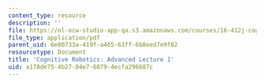 ```yaml
---
content_type: resource
description: ''
file: https://ol-ocw-studio-app-qa.s3.amazonaws.com/courses/16-412j-cognitive-robotics-spring-2016/a178de754b2784e760794ecfa296687c_MIT16_412JS16_L14.pdf
file_type: application/pdf
parent_uid: 6e00733a-419f-a465-63ff-6b8eed7e9f82
resourcetype: Document
title: 'Cognitive Robotics: Advanced Lecture 1'
uid: a178de75-4b27-84e7-6079-4ecfa296687c
---
```

